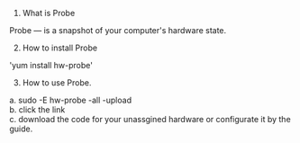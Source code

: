 1. What is Probe

Probe — is a snapshot of your computer's hardware state.

2. How to install Probe

'yum install hw-probe'

3. How to use Probe.

a. sudo -E hw-probe -all -upload  
b. click the link  
c. download the code for your unassgined hardware or configurate it by the guide.  
